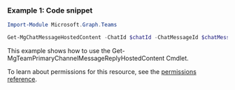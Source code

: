 ### Example 1: Code snippet

```powershellImport-Module Microsoft.Graph.Teams

Get-MgChatMessageHostedContent -ChatId $chatId -ChatMessageId $chatMessageId -ChatMessageHostedContentId $chatMessageHostedContentId
```
This example shows how to use the Get-MgTeamPrimaryChannelMessageReplyHostedContent Cmdlet.
To learn about permissions for this resource, see the [permissions reference](/graph/permissions-reference).

